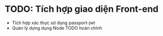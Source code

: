 # TODO: Tích hợp giao diện Front-end 

* Tích hợp xác thực sử dụng passport-jwt
* Quản lý dựng dụng Node TODO hoàn chỉnh
